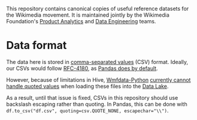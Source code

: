 This repository contains canonical copies of useful reference datasets for the Wikimedia movement. It is maintained jointly by the Wikimedia Foundation's [Product Analytics](https://www.mediawiki.org/wiki/Product_Analytics) and [Data Engineering](https://wikitech.wikimedia.org/wiki/Data_Engineering) teams. 

# Data format
The data here is stored in [comma-separated values](https://en.wikipedia.org/wiki/Comma-separated_values) (CSV) format. Ideally, our CSVs would follow [RFC-4180](https://datatracker.ietf.org/doc/html/rfc4180#section-2), as [Pandas does by default](https://pandas.pydata.org/docs/reference/api/pandas.DataFrame.to_csv.html).

However, because of limitations in Hive, [Wmfdata-Python](https://github.com/wikimedia/wmfdata-python) [currently cannot handle quoted values](https://phabricator.wikimedia.org/T327983) when loading these files into the [Data Lake](https://wikitech.wikimedia.org/wiki/Analytics/Data_Lake).

As a result, until that issue is fixed, CSVs in this repository should use backslash escaping rather than quoting. In Pandas, this can be done with `df.to_csv("df.csv", quoting=csv.QUOTE_NONE, escapechar="\\")`.